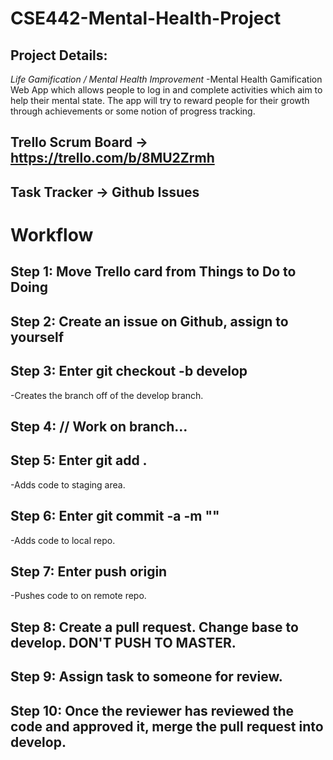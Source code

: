 # CSE442-Mental-Health-Project

## Project Details: 

*Life Gamification / Mental Health Improvement*
-Mental Health Gamification Web App which allows people to log in and complete activities which aim to help their mental state. The app will try to reward people for their growth through achievements or some notion of progress tracking.





## Trello Scrum Board -> https://trello.com/b/8MU2Zrmh
## Task Tracker -> Github Issues

# Workflow

## Step 1: Move Trello card from Things to Do to Doing

## Step 2: Create an issue on Github, assign to yourself

## Step 3: Enter git checkout -b <name-of-branch> develop
-Creates the branch <name-of-branch> off of the develop branch.
  
## Step 4: // Work on branch...
  
## Step 5: Enter git add .
-Adds code to staging area.

## Step 6: Enter git commit -a -m "<Your message here.>"
-Adds code to local repo.
  
## Step 7: Enter push origin <name-of-branch>
-Pushes code to <name-of-branch> on remote repo.
  
## Step 8: Create a pull request. Change base to develop. DON'T PUSH TO MASTER.

## Step 9: Assign task to someone for review.

## Step 10: Once the reviewer has reviewed the code and approved it, merge the pull request into develop.
